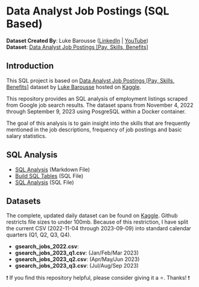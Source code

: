 # Data Analyst Job Postings (SQL Based)
**Dataset Created By**: Luke Barousse ([LinkedIn](https://www.linkedin.com/in/luke-b/) | [YouTube](https://www.youtube.com/@LukeBarousse))<br />
**Dataset**: [Data Analyst Job Postings [Pay, Skills, Benefits]](https://www.kaggle.com/datasets/lukebarousse/data-analyst-job-postings-google-search) <br />

## Introduction

This SQL project is based on [Data Analyst Job Postings [Pay, Skills, Benefits]](https://www.kaggle.com/datasets/lukebarousse/data-analyst-job-postings-google-search) dataset by [Luke Barousse](https://www.linkedin.com/in/luke-b/) hosted on [Kaggle](https://www.kaggle.com/).

This repository provides an SQL analysis of employment listings scraped from Google job search results. The dataset spans from November 4, 2022 through September 9, 2023 using PosgreSQL within a Docker container. 

The goal of this analysis is to gain insight into the skills that are frequently mentioned in the job descriptions, frequency of job postings and basic salary statistics.

## SQL Analysis
- [SQL Analysis](./sql_analysis.md) (Markdown File)
- [Build SQL Tables](./source_data/scripts/build_tables.sql) (SQL File)
- [SQL Analysis](./source_data/scripts/sql_analysis.sql) (SQL File)

## Datasets
The complete, updated daily dataset can be found on [Kaggle](https://www.kaggle.com/datasets/lukebarousse/data-analyst-job-postings-google-search).  Github restricts file sizes to under 100mb.  Because of this restriction, I have split the current CSV (2022-11-04 through 2023-09-09)  into standard calendar quarters (Q1, Q2, Q3, Q4).

- <strong>gsearch_jobs_2022.csv</strong>: 
- <strong>gsearch_jobs_2023_q1.csv</strong>: (Jan/Feb/Mar 2023)
- <strong>gsearch_jobs_2023_q2.csv</strong>: (Apr/May/Jun 2023)
- <strong>gsearch_jobs_2023_q3.csv</strong>: (Jul/Aug/Sep 2023)

:exclamation: If you find this repository helpful, please consider giving it a :star:. Thanks! :exclamation:
